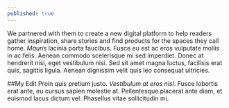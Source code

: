 ```yaml
---
published: true
---
```

We partnered with them to create a new digital platform to help readers gather inspiration, share stories and find products for the spaces they call home. *Mauris* lacinia porta faucibus. 
Fusce eu est ac eros vulputate mollis in ac felis. Aenean commodo scelerisque mi sed imperdiet. 
Donec at hendrerit nisi, eget vestibulum nisi. Sed sit amet magna luctus, facilisis erat quis, sagittis ligula. Aenean dignissim velit quis leo consequat ultricies. 

##My Edit
Proin quis pretium justo. _Vestibulum at eros nisl_. Fusce lobortis erat ante, eu cursus sapien molestie at. Pellentesque placerat ante diam, et euismod lacus dictum vel. Phasellus vitae sollicitudin mi.

